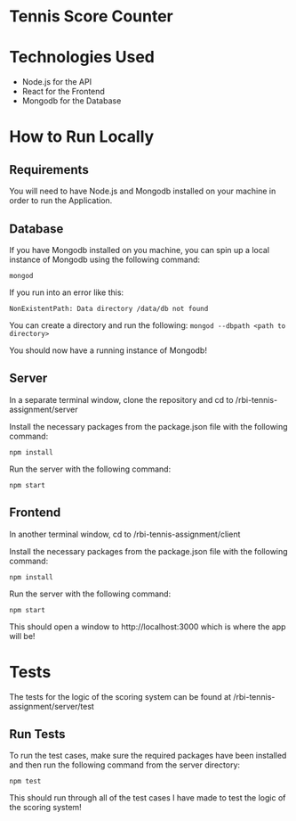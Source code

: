 # Tennis Score Counter

# Technologies Used
 - Node.js for the API
 - React for the Frontend
 - Mongodb for the Database

# How to Run Locally
## Requirements

You will need to have Node.js and Mongodb installed on your machine in order to run the Application.

## Database

If you have Mongodb installed on you machine, you can spin up a local instance of Mongodb using the following command:

```mongod```

If you run into an error like this:

```NonExistentPath: Data directory /data/db not found```

You can create a directory and run the following:
```mongod --dbpath <path to directory>```

You should now have a running instance of Mongodb!

## Server

In a separate terminal window, clone the repository and cd to /rbi-tennis-assignment/server

Install the necessary packages from the package.json file with the following command:

```npm install```

Run the server with the following command:

```npm start```

## Frontend

In another terminal window, cd to /rbi-tennis-assignment/client

Install the necessary packages from the package.json file with the following command:

```npm install```

Run the server with the following command:

```npm start```

This should open a window to http://localhost:3000 which is where the app will be!

# Tests

The tests for the logic of the scoring system can be found at /rbi-tennis-assignment/server/test

## Run Tests

To run the test cases, make sure the required packages have been installed and then run the following command from the server directory:

```npm test```

This should run through all of the test cases I have made to test the logic of the scoring system!
